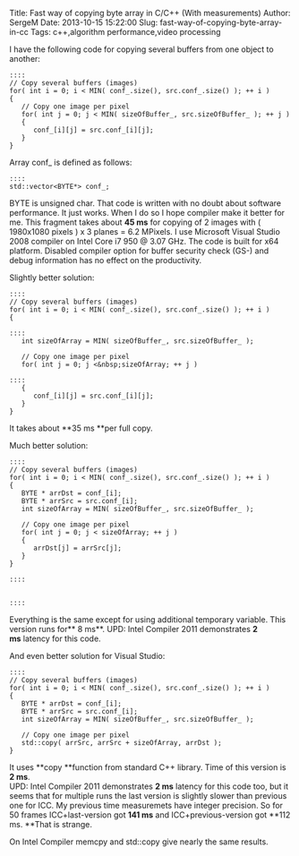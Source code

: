 Title: Fast way of copying byte array in C/C++ (With measurements)
Author: SergeM
Date: 2013-10-15 15:22:00
Slug: fast-way-of-copying-byte-array-in-cc
Tags: c++,algorithm performance,video processing

I have the following code for copying several buffers from one object to another:

    ::::
    // Copy several buffers (images)
    for( int i = 0; i < MIN( conf_.size(), src.conf_.size() ); ++ i )
    {
       // Copy one image per pixel
       for( int j = 0; j < MIN( sizeOfBuffer_, src.sizeOfBuffer_ ); ++ j )
       {
          conf_[i][j] = src.conf_[i][j];
       }
    }
    


Array conf_ is defined as follows: 

    ::::
    std::vector<BYTE*> conf_;

BYTE is unsigned char. That code is written with no doubt about software performance. It just works. When I do so I hope compiler make it better for me.
This fragment takes about **45 ms** for copying of 2 images with ( 1980x1080 pixels ) x 3 planes = 6.2 MPixels.
I use Microsoft Visual Studio 2008 compiler on Intel Core i7 950 @ 3.07 GHz. The code is built for x64 platform. Disabled compiler option for buffer security check (GS-) and debug information has no effect on the productivity.

Slightly better solution:

    ::::
    // Copy several buffers (images)
    for( int i = 0; i < MIN( conf_.size(), src.conf_.size() ); ++ i )
    {

    ::::
       int sizeOfArray = MIN( sizeOfBuffer_, src.sizeOfBuffer_ );
    
       // Copy one image per pixel
       for( int j = 0; j <&nbsp;sizeOfArray; ++ j )

    ::::
       {
          conf_[i][j] = src.conf_[i][j];
       }
    }
It takes about **35 ms **per full copy. 

Much better solution:




    ::::
    // Copy several buffers (images)
    for( int i = 0; i < MIN( conf_.size(), src.conf_.size() ); ++ i )
    {
       BYTE * arrDst = conf_[i];
       BYTE * arrSrc = src.conf_[i];
       int sizeOfArray = MIN( sizeOfBuffer_, src.sizeOfBuffer_ );
    
       // Copy one image per pixel
       for( int j = 0; j < sizeOfArray; ++ j )
       {
          arrDst[j] = arrSrc[j];
       }
    }

    ::::
    

    ::::
    

Everything is the same except for using additional temporary variable. This version runs for** 8 ms**. 
UPD: Intel Compiler 2011 demonstrates **2 ms**&nbsp;latency for this code.

And even better solution for Visual Studio:

    ::::
    // Copy several buffers (images)
    for( int i = 0; i < MIN( conf_.size(), src.conf_.size() ); ++ i )
    {
       BYTE * arrDst = conf_[i];
       BYTE * arrSrc = src.conf_[i];
       int sizeOfArray = MIN( sizeOfBuffer_, src.sizeOfBuffer_ );
    
       // Copy one image per pixel
       std::copy( arrSrc, arrSrc + sizeOfArray, arrDst );
    }
It uses **copy **function from standard C++ library. Time of this version is **2 ms**.   
UPD: Intel Compiler 2011 demonstrates&nbsp;**2 ms**&nbsp;latency for this code too, but it seems that for multiple runs the last version is slightly slower than previous one for ICC. My previous time measuremets have integer precision. So for 50 frames ICC+last-version got&nbsp;**141 ms** and ICC+previous-version got&nbsp;**112 ms. **That is strange.

On Intel Compiler memcpy and std::copy give nearly the same results.

